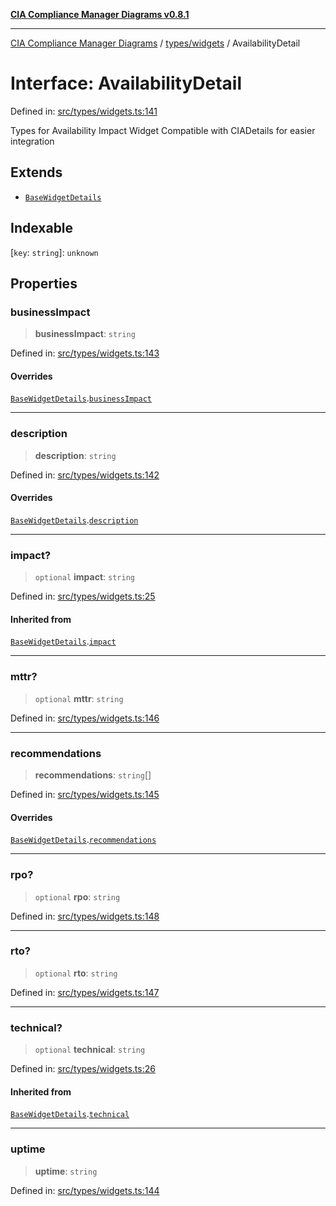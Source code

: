 [**CIA Compliance Manager Diagrams v0.8.1**](../../../README.md)

***

[CIA Compliance Manager Diagrams](../../../modules.md) / [types/widgets](../README.md) / AvailabilityDetail

# Interface: AvailabilityDetail

Defined in: [src/types/widgets.ts:141](https://github.com/Hack23/cia-compliance-manager/blob/aea527f1006de96602c10bb201453301cffe7b07/src/types/widgets.ts#L141)

Types for Availability Impact Widget
Compatible with CIADetails for easier integration

## Extends

- [`BaseWidgetDetails`](BaseWidgetDetails.md)

## Indexable

\[`key`: `string`\]: `unknown`

## Properties

### businessImpact

> **businessImpact**: `string`

Defined in: [src/types/widgets.ts:143](https://github.com/Hack23/cia-compliance-manager/blob/aea527f1006de96602c10bb201453301cffe7b07/src/types/widgets.ts#L143)

#### Overrides

[`BaseWidgetDetails`](BaseWidgetDetails.md).[`businessImpact`](BaseWidgetDetails.md#businessimpact)

***

### description

> **description**: `string`

Defined in: [src/types/widgets.ts:142](https://github.com/Hack23/cia-compliance-manager/blob/aea527f1006de96602c10bb201453301cffe7b07/src/types/widgets.ts#L142)

#### Overrides

[`BaseWidgetDetails`](BaseWidgetDetails.md).[`description`](BaseWidgetDetails.md#description)

***

### impact?

> `optional` **impact**: `string`

Defined in: [src/types/widgets.ts:25](https://github.com/Hack23/cia-compliance-manager/blob/aea527f1006de96602c10bb201453301cffe7b07/src/types/widgets.ts#L25)

#### Inherited from

[`BaseWidgetDetails`](BaseWidgetDetails.md).[`impact`](BaseWidgetDetails.md#impact)

***

### mttr?

> `optional` **mttr**: `string`

Defined in: [src/types/widgets.ts:146](https://github.com/Hack23/cia-compliance-manager/blob/aea527f1006de96602c10bb201453301cffe7b07/src/types/widgets.ts#L146)

***

### recommendations

> **recommendations**: `string`[]

Defined in: [src/types/widgets.ts:145](https://github.com/Hack23/cia-compliance-manager/blob/aea527f1006de96602c10bb201453301cffe7b07/src/types/widgets.ts#L145)

#### Overrides

[`BaseWidgetDetails`](BaseWidgetDetails.md).[`recommendations`](BaseWidgetDetails.md#recommendations)

***

### rpo?

> `optional` **rpo**: `string`

Defined in: [src/types/widgets.ts:148](https://github.com/Hack23/cia-compliance-manager/blob/aea527f1006de96602c10bb201453301cffe7b07/src/types/widgets.ts#L148)

***

### rto?

> `optional` **rto**: `string`

Defined in: [src/types/widgets.ts:147](https://github.com/Hack23/cia-compliance-manager/blob/aea527f1006de96602c10bb201453301cffe7b07/src/types/widgets.ts#L147)

***

### technical?

> `optional` **technical**: `string`

Defined in: [src/types/widgets.ts:26](https://github.com/Hack23/cia-compliance-manager/blob/aea527f1006de96602c10bb201453301cffe7b07/src/types/widgets.ts#L26)

#### Inherited from

[`BaseWidgetDetails`](BaseWidgetDetails.md).[`technical`](BaseWidgetDetails.md#technical)

***

### uptime

> **uptime**: `string`

Defined in: [src/types/widgets.ts:144](https://github.com/Hack23/cia-compliance-manager/blob/aea527f1006de96602c10bb201453301cffe7b07/src/types/widgets.ts#L144)
